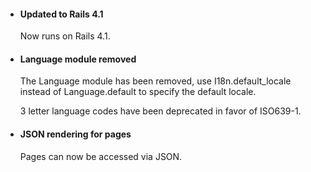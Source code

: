 * #### Updated to Rails 4.1

  Now runs on Rails 4.1.

* #### Language module removed

  The Language module has been removed, use I18n.default_locale
  instead of Language.default to specify the default locale.

  3 letter language codes have been deprecated in favor of
  ISO639-1.

* #### JSON rendering for pages

  Pages can now be accessed via JSON.
